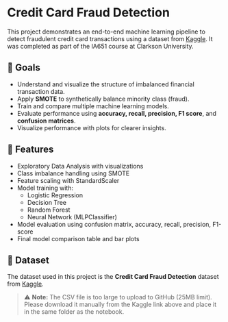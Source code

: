 # Credit Card Fraud Detection

This project demonstrates an end-to-end machine learning pipeline to detect fraudulent credit card transactions using a dataset from [Kaggle](https://www.kaggle.com/mlg-ulb/creditcardfraud). It was completed as part of the IA651 course at Clarkson University.

## 🎯 Goals
- Understand and visualize the structure of imbalanced financial transaction data.
- Apply **SMOTE** to synthetically balance minority class (fraud).
- Train and compare multiple machine learning models.
- Evaluate performance using **accuracy, recall, precision, F1 score**, and **confusion matrices**.
- Visualize performance with plots for clearer insights.

## 📌 Features
- Exploratory Data Analysis with visualizations
- Class imbalance handling using SMOTE
- Feature scaling with StandardScaler
- Model training with:
  - Logistic Regression
  - Decision Tree
  - Random Forest
  - Neural Network (MLPClassifier)
- Model evaluation using confusion matrix, accuracy, recall, precision, F1-score
- Final model comparison table and bar plots

## 📁 Dataset

The dataset used in this project is the **Credit Card Fraud Detection** dataset from [Kaggle](https://www.kaggle.com/mlg-ulb/creditcardfraud).

> ⚠️ **Note:** The CSV file is too large to upload to GitHub (25MB limit).  
> Please download it manually from the Kaggle link above and place it in the same folder as the notebook.

